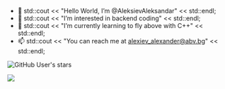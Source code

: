 - 👋 std::cout << "Hello World, I’m @AleksievAleksandar" << std::endl;
- 👀 std::cout << "I’m interested in backend coding" << std::endl;
- 🌱 std::cout << "I’m currently learning to fly above with C++" << std::endl;
- 📫 std::cout << "You can reach me at alexiev_alexander@abv.bg" << std::endl;

 ![GitHub User's stars](https://img.shields.io/github/stars/AleksievAleksandar?style=social)
 
<p align=”center”>
<a href=”LinkedIn profile URL”>
<img src=”https://img.shields.io/badge/LinkedIn-blue?style=flat&logo=linkedin&labelColor=blue">
</a>
</p>
  
<!---
AleksievAleksandar/AleksievAleksandar is a ✨ special ✨ repository because its `README.md` (this file) appears on your GitHub profile.
You can click the Preview link to take a look at your changes.
--->
